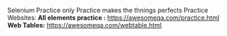 Selenium Practice
only Practice makes the thnings perfects
Practice Websites: 
 **All elements practice :** https://awesomeqa.com/practice.html
 **Web Tables:** https://awesomeqa.com/webtable.html

